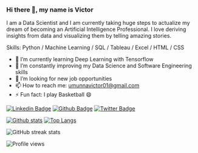 ### Hi there 👋, my name is Victor

I am a Data Scientist and I am currently taking huge steps to actualize my dream of becoming an Artificial Intelligence Professional. I love deriving insights from data and visualizing them by telling amazing stories.

Skills: Python / Machine Learning / SQL / Tableau / Excel / HTML / CSS

- 🌱 I’m currently learning Deep Learning with Tensorflow
- 🔭 I’m constantly improving my Data Science and Software Engineering skills
- 🤔 I’m looking for new job opportunities 
- 📫 How to reach me: umunnavictor01@gmail.com
- ⚡ Fun fact: I play Basketball 😄 

[![Linkedin Badge](https://img.shields.io/badge/-VictorUmunna-0072b1?style=flat&logo=Linkedin&logoColor=white&link=https://www.linkedin.com/in/umunna-victor-obinna/)](https://www.linkedin.com/in/umunna-victor-obinna/) [![Github Badge](https://img.shields.io/badge/-VictorUmunnna-grey?style=flat&logo=github&logoColor=white&link=https://github.com/VictorUmunna/)](https://github.com/VictorUmunna/) [![Twitter Badge](https://img.shields.io/badge/-Mazi_Obinna-00acee?style=flat&logo=twitter&logoColor=white&link=https://www.twitter.com/Mazi_Obinna/)](https://www.twitter.com/Mazi_Obinna/) 

[![Github stats](https://github-readme-stats.vercel.app/api?username=VictorUmunna&show_icons=true&include_all_commits=true)](https://github.com/VictorUmunna/github-readme-stats)
[![Top Langs](https://github-readme-stats.vercel.app/api/top-langs/?username=VictorUmunna&layout=compact)](https://github.com/VictorUmunna/github-readme-stats) 

![GitHub streak stats](https://github-readme-streak-stats.herokuapp.com/?user=VictorUmunna) 

![Profile views](https://gpvc.arturio.dev/VictorUmunna) 

<!---
VictorUmunna/VictorUmunna is a ✨ special ✨ repository because its `README.md` (this file) appears on your GitHub profile.
You can click the Preview link to take a look at your changes.
--->
